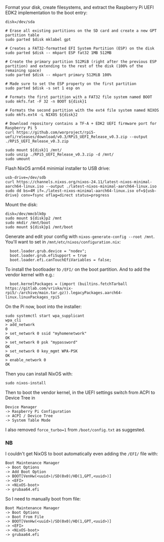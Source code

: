 Format your disk, create filesystems, and extract the Raspberry Pi UEFI EDK2 implementation to the boot entry:

```shell
disk=/dev/sda

# Erase all existing partitions on the SD card and create a new GPT partition table
sudo parted $disk mklabel gpt

# Creates a FAT32-formatted EFI System Partition (ESP) on the disk
sudo parted $disk -- mkpart ESP fat32 1MB 512MB

# Create the primary partition 512MiB (right after the previous ESP partition) and extending to the rest of the disk (100% of the remaining space)
sudo parted $disk -- mkpart primary 512MiB 100%

# Made sure to set the ESP property on the first partition
sudo parted $disk -s set 1 esp on

# Formats the first partition with a FAT32 file system named BOOT
sudo mkfs.fat -F 32 -n BOOT ${disk}1

# Formats the second partition with the ext4 file system named NIXOS
sudo mkfs.ext4 -L NIXOS ${disk}2

# Download repository contains a TF-A + EDK2 UEFI firmware port for Raspberry Pi 5
curl https://github.com/worproject/rpi5-uefi/releases/download/v0.3/RPi5_UEFI_Release_v0.3.zip --output ./RPi5_UEFI_Release_v0.3.zip

sudo mount ${disk}1 /mnt/
sudo unzip ./RPi5_UEFI_Release_v0.3.zip -d /mnt/
sudo umount
```

Flash NixOS arm64 minimial installer to USB drive:

```shell
usb-drive=/dev/sdb
curl https://channels.nixos.org/nixos-24.11/latest-nixos-minimal-aarch64-linux.iso --output ./latest-nixos-minimal-aarch64-linux.iso
sudo dd bs=4M if=./latest-nixos-minimal-aarch64-linux.iso of=${usb-drive} conv=fsync oflag=direct status=progress
```

Mount the disk:

```shell
disk=/dev/mmcblk0p
sudo mount ${disk}p2 /mnt
sudo mkdir /mnt/boot
sudo mount ${disk}p1 /mnt/boot
```

Generate and edit your config with `nixos-generate-config --root /mnt`.
You'll want to set in `/mnt/etc/nixos/configuration.nix`:

```shell
  boot.loader.grub.device = "nodev";
  boot.loader.grub.efiSupport = true
  boot.loader.efi.canTouchEfiVariables = false;
```

To install the bootloader to `/EFI/` on the boot partition.
And to add the vendor kernel with e.g.:

```shell
  boot.kernelPackages = (import (builtins.fetchTarball https://gitlab.com/vriska/nix-rpi5/-/archive/main.tar.gz)).legacyPackages.aarch64-linux.linuxPackages_rpi5
```

On the Pi now, boot into the installer:

```
sudo systemctl start wpa_supplicant
wpa_cli
> add_network
0
> set_network 0 ssid "myhomenetwork"
OK
> set_network 0 psk "mypassword"
OK
> set_network 0 key_mgmt WPA-PSK
OK
> enable_network 0
OK
```

Then you can install NixOS with:

```shell
sudo nixos-install
```

Then to boot the vendor kernel, in the UEFI settings switch from ACPI to Device Tree in

```
Device Manager
-> Raspberry Pi Configuration
-> ACPI / Device Tree
-> System Table Mode
```

I also removed `force_turbo=1` from `/boot/config.txt` as suggested.

### NB

I couldn't get NixOS to boot automatically even adding the `/EFI/` file with:

```
Boot Maintenance Manager
-> Boot Options
-> Add Boot Option
-> BOOT[VenHw(<uuid>)/SD(0x0)/HD(1,GPT,<uuid>)]
-> <EFI>
-> <NixOS-boot>
-> grubaa64.efi
```

So I need to manually boot from file:

```
Boot Maintenance Manager
-> Boot Options
-> Boot From File
-> BOOT[VenHw(<uuid>)/SD(0x0)/HD(1,GPT,<uuid>)]
-> <EFI>
-> <NixOS-boot>
-> grubaa64.efi
```
